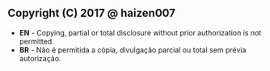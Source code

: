 ## Copyright (C) 2017 @ haizen007
- **EN** - Copying, partial or total disclosure without prior authorization is not permitted.
- **BR** - Não é permitida a cópia, divulgação parcial ou total sem prévia autorização.
